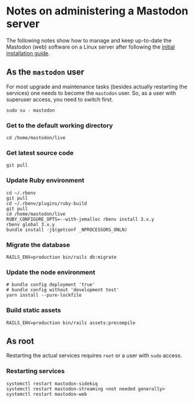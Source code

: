 # Notes on administering a Mastodon server

The following notes show how to manage and keep up-to-date the
Mastodon (web) software on a Linux server after following the [initial
installation guide][mastodon-install].

## As the `mastodon` user

For most upgrade and maintenance tasks (besides actually restarting
the services) one needs to become the `mastodon` user. So, as a user
with superuser access, you need to switch first.

```
sudo su - mastodon
```

### Get to the default working directory

```
cd /home/mastodon/live
```

### Get latest source code

```
git pull
```

### Update Ruby environment

```
cd ~/.rbenv
git pull
cd ~/.rbenv/plugins/ruby-build
git pull
cd /home/mastodon/live
RUBY_CONFIGURE_OPTS=--with-jemalloc rbenv install 3.x.y
rbenv global 3.x.y
bundle install -j$(getconf _NPROCESSORS_ONLN)
```

### Migrate the database

```
RAILS_ENV=production bin/rails db:migrate
```

### Update the node environment

```
# bundle config deployment 'true'
# bundle config without 'development test'
yarn install --pure-lockfile
```

### Build static assets

```
RAILS_ENV=production bin/rails assets:precompile
```

## As root

Restarting the actual services requires `root` or a user with `sudo`
access.

### Restarting services

```
systemctl restart mastodon-sidekiq
systemctl restart mastodon-streaming <not needed generally>
systemctl restart mastodon-web
```

[mastodon-install]: https://docs.joinmastodon.org/admin/install/
